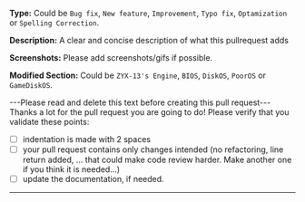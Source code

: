 **Type:**
Could be `Bug fix`, `New feature`, `Improvement`, `Typo fix`, `Optamization` or `Spelling Correction`.

**Description:**
A clear and concise description of what this pullrequest adds

**Screenshots:**
Please add screenshots/gifs if possible.

**Modified Section:**
Could be `ZYX-13's Engine`, `BIOS`, `DiskOS`, `PoorOS` or `GameDiskOS`.

---Please read and delete this text before creating this pull request---
Thanks a lot for the pull request you are going to do!
Please verify that you validate these points:

- [ ] indentation is made with 2 spaces
- [ ] your pull request contains only changes intended (no refactoring, line return added, ... that could make code review harder. Make another one if you think it is needed...)
- [ ] update the documentation, if needed.

------------------------------------------------------------------------
